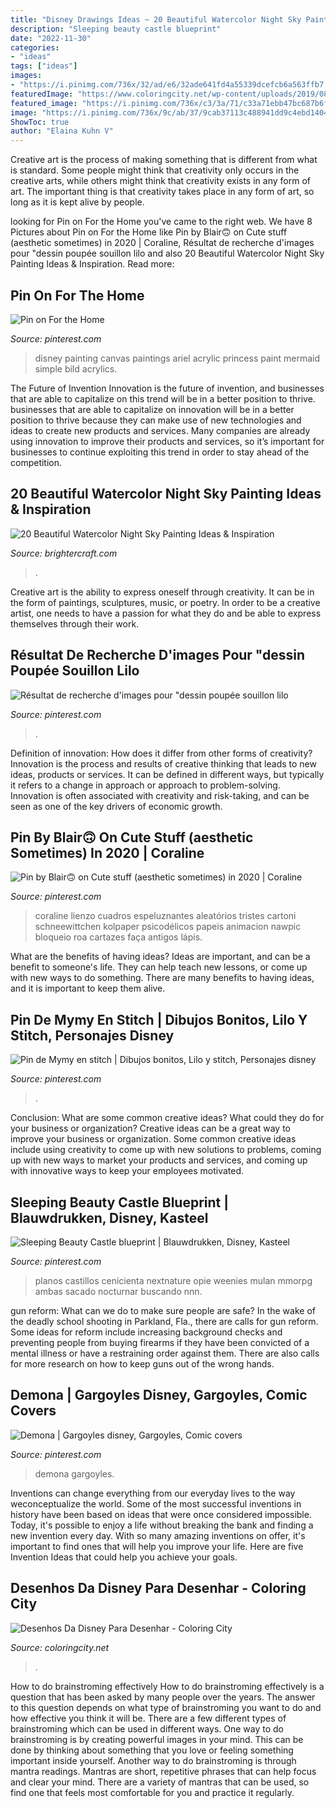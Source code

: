 ```yaml
---
title: "Disney Drawings Ideas ~ 20 Beautiful Watercolor Night Sky Painting Ideas &amp; Inspiration"
description: "Sleeping beauty castle blueprint"
date: "2022-11-30"
categories:
- "ideas"
tags: ["ideas"]
images:
- "https://i.pinimg.com/736x/32/ad/e6/32ade641fd4a55339dcefcb6a563ffb7.jpg"
featuredImage: "https://www.coloringcity.net/wp-content/uploads/2019/08/501cd6c1fe2f59ab8b131226f6cc3740_2.jpg"
featured_image: "https://i.pinimg.com/736x/c3/3a/71/c33a71ebb47bc687b6fa32bf2dc8fe45.jpg"
image: "https://i.pinimg.com/736x/9c/ab/37/9cab37113c488941dd9c4ebd1404470c--ariel-canvas-painting-disney-painting-ideas-on-canvas.jpg"
ShowToc: true
author: "Elaina Kuhn V"
---
```



Creative art is the process of making something that is different from what is standard. Some people might think that creativity only occurs in the creative arts, while others might think that creativity exists in any form of art. The important thing is that creativity takes place in any form of art, so long as it is kept alive by people.

	

		
looking for Pin on For the Home you've came to the right web. We have 8 Pictures about Pin on For the Home like Pin by Blair🙃 on Cute stuff (aesthetic sometimes) in 2020 | Coraline, Résultat de recherche d&#039;images pour &quot;dessin poupée souillon lilo and also 20 Beautiful Watercolor Night Sky Painting Ideas &amp; Inspiration. Read more:
		
    
## Pin On For The Home

<img loading=lazy src="https://i.pinimg.com/736x/9c/ab/37/9cab37113c488941dd9c4ebd1404470c--ariel-canvas-painting-disney-painting-ideas-on-canvas.jpg" onerror="this.onerror=null;this.src='https://tse3.mm.bing.net/th?id=OIP.MIw0b2Hi0rBDeAxHv9hyAwHaJ3&amp;pid=15.1';" alt="Pin on For the Home">

_Source: pinterest.com_

>disney painting canvas paintings ariel acrylic princess paint mermaid simple bild acrylics. 

	

The Future of Invention
Innovation is the future of invention, and businesses that are able to capitalize on this trend will be in a better position to thrive. businesses that are able to capitalize on innovation will be in a better position to thrive because they can make use of new technologies and ideas to create new products and services. Many companies are already using innovation to improve their products and services, so it’s important for businesses to continue exploiting this trend in order to stay ahead of the competition.

    
## 20 Beautiful Watercolor Night Sky Painting Ideas &amp; Inspiration

<img loading=lazy src="https://brightercraft.com/wp-content/uploads/2020/01/caa7cab18df47928f719f91117f03806-534x1024.jpg" onerror="this.onerror=null;this.src='https://tse4.mm.bing.net/th?id=OIP.KB8dKkgawJdfLpFG1IBKGwHaOM&amp;pid=15.1';" alt="20 Beautiful Watercolor Night Sky Painting Ideas &amp; Inspiration">

_Source: brightercraft.com_

>. 

	

Creative art is the ability to express oneself through creativity. It can be in the form of paintings, sculptures, music, or poetry. In order to be a creative artist, one needs to have a passion for what they do and be able to express themselves through their work.

    
## Résultat De Recherche D&#039;images Pour &quot;dessin Poupée Souillon Lilo

<img loading=lazy src="https://i.pinimg.com/736x/c3/3a/71/c33a71ebb47bc687b6fa32bf2dc8fe45.jpg" onerror="this.onerror=null;this.src='https://tse1.mm.bing.net/th?id=OIP.UUSBfUK1wNq91Sm4RJYyKAHaN5&amp;pid=15.1';" alt="Résultat de recherche d&#039;images pour &quot;dessin poupée souillon lilo">

_Source: pinterest.com_

>. 

	

Definition of innovation: How does it differ from other forms of creativity?
Innovation is the process and results of creative thinking that leads to new ideas, products or services. It can be defined in different ways, but typically it refers to a change in approach or approach to problem-solving. Innovation is often associated with creativity and risk-taking, and can be seen as one of the key drivers of economic growth.

    
## Pin By Blair🙃 On Cute Stuff (aesthetic Sometimes) In 2020 | Coraline

<img loading=lazy src="https://i.pinimg.com/736x/32/ad/e6/32ade641fd4a55339dcefcb6a563ffb7.jpg" onerror="this.onerror=null;this.src='https://tse3.mm.bing.net/th?id=OIP.aJn0YXmKs1sPRJiGelDVCQHaNR&amp;pid=15.1';" alt="Pin by Blair🙃 on Cute stuff (aesthetic sometimes) in 2020 | Coraline">

_Source: pinterest.com_

>coraline lienzo cuadros espeluznantes aleatórios tristes cartoni schneewittchen kolpaper psicodélicos papeis animacion nawpic bloqueio roa cartazes faça antigos lápis. 

	

What are the benefits of having ideas?
Ideas are important, and can be a benefit to someone's life. They can help teach new lessons, or come up with new ways to do something. There are many benefits to having ideas, and it is important to keep them alive.

    
## Pin De Mymy En Stitch | Dibujos Bonitos, Lilo Y Stitch, Personajes Disney

<img loading=lazy src="https://i.pinimg.com/736x/83/ed/d7/83edd773a6a43bee321c3579312c2526.jpg" onerror="this.onerror=null;this.src='https://tse2.mm.bing.net/th?id=OIP.lwm5v1EzOukxvELrtzTT4AAAAA&amp;pid=15.1';" alt="Pin de Mymy en stitch | Dibujos bonitos, Lilo y stitch, Personajes disney">

_Source: pinterest.com_

>. 

	

Conclusion: What are some common creative ideas? What could they do for your business or organization?
Creative ideas can be a great way to improve your business or organization. Some common creative ideas include using creativity to come up with new solutions to problems, coming up with new ways to market your products and services, and coming up with innovative ways to keep your employees motivated.

    
## Sleeping Beauty Castle Blueprint | Blauwdrukken, Disney, Kasteel

<img loading=lazy src="https://i.pinimg.com/736x/9b/dd/0e/9bdd0ea89b3c734c9367102a047c885d--blue-prints-fantasy-castle.jpg" onerror="this.onerror=null;this.src='https://tse2.mm.bing.net/th?id=OIP.X4rF6DWiTWY_GbR6aY_DYgAAAA&amp;pid=15.1';" alt="Sleeping Beauty Castle blueprint | Blauwdrukken, Disney, Kasteel">

_Source: pinterest.com_

>planos castillos cenicienta nextnature opie weenies mulan mmorpg ambas sacado nocturnar buscando nnn. 

	

gun reform: What can we do to make sure people are safe?
In the wake of the deadly school shooting in Parkland, Fla., there are calls for gun reform. Some ideas for reform include increasing background checks and preventing people from buying firearms if they have been convicted of a mental illness or have a restraining order against them. There are also calls for more research on how to keep guns out of the wrong hands.

    
## Demona | Gargoyles Disney, Gargoyles, Comic Covers

<img loading=lazy src="https://i.pinimg.com/736x/5b/b6/bc/5bb6bcc95824867f4a48b2b557ab702d.jpg" onerror="this.onerror=null;this.src='https://tse1.mm.bing.net/th?id=OIP.t-xirx6pOlrxSvf5RUKOrQHaKM&amp;pid=15.1';" alt="Demona | Gargoyles disney, Gargoyles, Comic covers">

_Source: pinterest.com_

>demona gargoyles. 

	

Inventions can change everything from our everyday lives to the way weconceptualize the world. Some of the most successful inventions in history have been based on ideas that were once considered impossible. Today, it's possible to enjoy a life without breaking the bank and finding a new invention every day. With so many amazing inventions on offer, it's important to find ones that will help you improve your life. Here are five Invention Ideas that could help you achieve your goals.

    
## Desenhos Da Disney Para Desenhar - Coloring City

<img loading=lazy src="https://www.coloringcity.net/wp-content/uploads/2019/08/501cd6c1fe2f59ab8b131226f6cc3740_2.jpg" onerror="this.onerror=null;this.src='https://tse1.mm.bing.net/th?id=OIP.uMWJrKhfB30Sq55zMSdjogAAAA&amp;pid=15.1';" alt="Desenhos Da Disney Para Desenhar - Coloring City">

_Source: coloringcity.net_

>. 

	

How to do brainstroming effectively
How to do brainstroming effectively is a question that has been asked by many people over the years. The answer to this question depends on what type of brainstroming you want to do and how effective you think it will be. There are a few different types of brainstroming which can be used in different ways. 
One way to do brainstroming is by creating powerful images in your mind. This can be done by thinking about something that you love or feeling something important inside yourself. Another way to do brainstroming is through mantra readings. Mantras are short, repetitive phrases that can help focus and clear your mind. There are a variety of mantras that can be used, so find one that feels most comfortable for you and practice it regularly.

